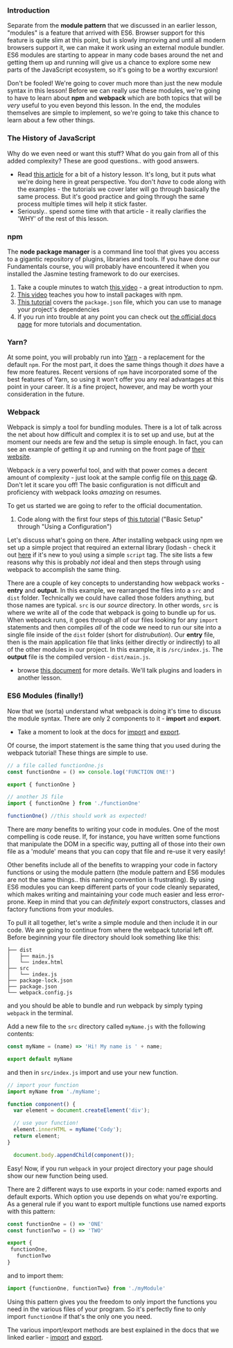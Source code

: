 ### Introduction
Separate from the __module pattern__ that we discussed in an earlier lesson, "modules" is a feature that arrived with ES6. Browser support for this feature is quite slim at this point, but is slowly improving and until all modern browsers support it, we can make it work using an external module bundler. ES6 modules are starting to appear in many code bases around the net and getting them up and running will give us a chance to explore some new parts of the JavaScript ecosystem, so it's going to be a worthy excursion!

Don't be fooled! We're going to cover much more than just the new module syntax in this lesson! Before we can really _use_ these modules, we're going to have to learn about __npm__ and __webpack__ which are both topics that will be _very_ useful to you even beyond this lesson. In the end, the modules themselves are simple to implement, so we're going to take this chance to learn about a few other things.

### The History of JavaScript

Why do we even need or want this stuff? What do you gain from all of this added complexity? These are good questions.. with good answers.

- Read [this article](https://medium.com/the-node-js-collection/modern-javascript-explained-for-dinosaurs-f695e9747b70) for a bit of a history lesson. It's long, but it puts what we're doing here in great perspective. You don't _have_ to code along with the examples - the tutorials we cover later will go through basically the same process. But it's good practice and going through the same process multiple times will help it stick faster.
- Seriously.. spend some time with that article - it really clarifies the 'WHY' of the rest of this lesson.

### npm

The __node package manager__ is a command line tool that gives you access to a gigantic repository of plugins, libraries and tools. If you have done our Fundamentals course, you will probably have encountered it when you installed the Jasmine testing framework to do our exercises.

1. Take a couple minutes to watch [this video](https://docs.npmjs.com/getting-started/what-is-npm) - a great introduction to npm.
2. [This video](https://docs.npmjs.com/getting-started/installing-npm-packages-locally) teaches you how to install packages with npm.
3. [This tutorial](https://docs.npmjs.com/getting-started/using-a-package.json) covers the `package.json` file, which you can use to manage your project's dependencies
4. If you run into trouble at any point you can check out [the official docs page](https://docs.npmjs.com/) for more tutorials and documentation.

### Yarn?

At some point, you will probably run into [Yarn](https://yarnpkg.com/en/) - a replacement for the default `npm`. For the most part, it does the same things though it _does_ have a few more features. Recent versions of `npm` have incorporated some of the best features of Yarn, so using it won't offer you any real advantages at this point in your career. It _is_ a fine project, however, and may be worth your consideration in the future.

### Webpack

Webpack is simply a tool for bundling modules. There is a lot of talk across the net about how difficult and complex it is to set up and use, but at the moment our needs are few and the setup is simple enough. In fact, you can see an example of getting it up and running on the front page of [their website](https://webpack.js.org/).

Webpack _is_ a very powerful tool, and with that power comes a decent amount of complexity - just look at the sample config file on [this page](https://webpack.js.org/configuration/) 😱. Don't let it scare you off! The basic configuration is not difficult and proficiency with webpack looks _amazing_ on resumes.

To get us started we are going to refer to the official documentation.

1. Code along with the first four steps of [this tutorial](https://webpack.js.org/guides/getting-started/) ("Basic Setup" through "Using a Configuration")

Let's discuss what's going on there. After installing webpack using npm we set up a simple project that required an external library (lodash - check it out [here](https://lodash.com/) if it's new to you) using a simple `script` tag. The site lists a few reasons why this is probably _not_ ideal and then steps through using webpack to accomplish the same thing.

There are a couple of key concepts to understanding how webpack works - __entry__ and __output__. In this example, we rearranged the files into a `src` and `dist` folder. Technically we could have called those folders anything, but those names are typical. `src` is our _source_ directory. In other words, `src` is where we write all of the code that webpack is going to bundle up for us. When webpack runs, it goes through all of our files looking for any `import` statements and then compiles _all_ of the code we need to run our site into a single file inside of the `dist` folder (short for _distrubution_). Our __entry__ file, then is the main application file that links (either directly or indirectly) to all of the other modules in our project. In this example, it is `/src/index.js`. The __output__ file is the compiled version - `dist/main.js`.

- browse [this document](https://webpack.js.org/concepts/) for more details. We'll talk plugins and loaders in another lesson.

### ES6 Modules (finally!)

Now that we (sorta) understand what webpack is doing it's time to discuss the module syntax. There are only 2 components to it - __import__ and __export__.

- Take a moment to look at the docs for [import](https://developer.mozilla.org/en-US/docs/Web/JavaScript/Reference/Statements/import) and [export](https://developer.mozilla.org/en-US/docs/Web/JavaScript/Reference/Statements/export).

Of course, the import statement is the same thing that you used during the webpack tutorial! These things are simple to use.

~~~javascript
// a file called functionOne.js
const functionOne = () => console.log('FUNCTION ONE!')

export { functionOne }
~~~

~~~javascript
// another JS file
import { functionOne } from './functionOne'

functionOne() //this should work as expected!
~~~

There are _many_ benefits to writing your code in modules. One of the most compelling is code reuse. If, for instance, you have written some functions that manipulate the DOM in a specific way, putting all of those into their own file as a 'module' means that you can copy that file and re-use it very easily!

Other benefits include all of the benefits to wrapping your code in factory functions or using the module pattern (the module pattern and ES6 modules are not the same things.. this naming convention is frustrating). By using ES6 modules you can keep different parts of your code cleanly separated, which makes writing and maintaining your code much easier and less error-prone. Keep in mind that you can _definitely_ export constructors, classes and factory functions from your modules.

To pull it all together, let's write a simple module and then include it in our code. We are going to continue from where the webpack tutorial left off. Before beginning your file directory should look something like this:

~~~
├── dist
│   ├── main.js
│   └── index.html
├── src
│   └── index.js
├── package-lock.json
├── package.json
└── webpack.config.js
~~~

and you should be able to bundle and run webpack by simply typing `webpack` in the terminal.

Add a new file to the `src` directory called `myName.js` with the following contents:

~~~ javascript
const myName = (name) => 'Hi! My name is ' + name;

export default myName
~~~

and then in `src/index.js` import and use your new function.

~~~javascript
// import your function
import myName from './myName';

function component() {
  var element = document.createElement('div');

  // use your function!
  element.innerHTML = myName('Cody');
  return element;
}

  document.body.appendChild(component());

~~~

Easy! Now, if you run `webpack` in your project directory your page should show our new function being used.

There are 2 different ways to use exports in your code: named exports and default exports. Which option you use depends on what you're exporting. As a general rule if you want to export multiple functions use named exports with this pattern:

~~~javascript
const functionOne = () => 'ONE'
const functionTwo = () => 'TWO'

export {
 functionOne,
   functionTwo
}
~~~

and to import them:

~~~javascript
import {functionOne, functionTwo} from './myModule'
~~~

Using this pattern gives you the freedom to only import the functions you need in the various files of your program. So it's perfectly fine to only import `functionOne` if that's the only one you need.

The various import/export methods are best explained in the docs that we linked earlier - [import](https://developer.mozilla.org/en-US/docs/Web/JavaScript/Reference/Statements/import) and [export](https://developer.mozilla.org/en-US/docs/Web/JavaScript/Reference/Statements/export).
